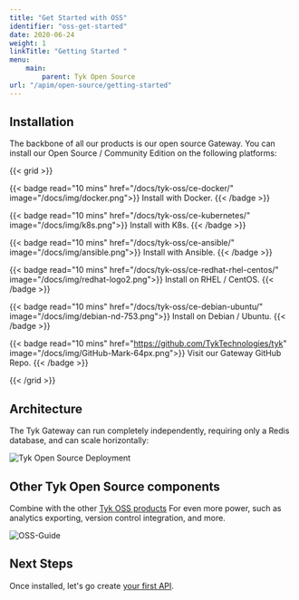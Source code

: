 ```yaml
---
title: "Get Started with OSS"
identifier: "oss-get-started"
date: 2020-06-24
weight: 1
linkTitle: "Getting Started "
menu:
    main:
        parent: Tyk Open Source
url: "/apim/open-source/getting-started"
---
```


## Installation

The backbone of all our products is our open source Gateway. You can install our Open Source / Community Edition on the following platforms:

{{< grid >}}

{{< badge read="10 mins" href="/docs/tyk-oss/ce-docker/" image="/docs/img/docker.png">}}
Install with Docker. 
{{< /badge >}}

{{< badge read="10 mins" href="/docs/tyk-oss/ce-kubernetes/" image="/docs/img/k8s.png">}}
Install with K8s. 
{{< /badge >}}

{{< badge read="10 mins" href="/docs/tyk-oss/ce-ansible/" image="/docs/img/ansible.png">}}
Install with Ansible. 
{{< /badge >}}

{{< badge read="10 mins" href="/docs/tyk-oss/ce-redhat-rhel-centos/" image="/docs/img/redhat-logo2.png">}}
Install on RHEL / CentOS. 
{{< /badge >}}

{{< badge read="10 mins" href="/docs/tyk-oss/ce-debian-ubuntu/" image="/docs/img/debian-nd-753.png">}}
Install on Debian / Ubuntu. 
{{< /badge >}}

{{< badge read="10 mins" href="https://github.com/TykTechnologies/tyk" image="/docs/img/GitHub-Mark-64px.png">}}
Visit our Gateway GitHub Repo. 
{{< /badge >}}

{{< /grid >}}


## Architecture

The Tyk Gateway can run completely independently, requiring only a Redis database, and can scale horizontally:

![Tyk Open Source Deployment](/docs/img/diagrams/gateway3.png)


## Other Tyk Open Source components

Combine with the other [Tyk OSS products](/docs/tyk-stack) For even more power, such as analytics exporting, version control integration, and more.

![OSS-Guide](/docs/img/diagrams/oss-flow.png)


## Next Steps

Once installed, let's go create [your first API](/docs/getting-started/create-api/).

